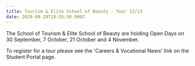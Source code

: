 ```yaml
---
title: Tourism & Elite School of Beauty - Year 12/13
date: 2020-09-29T19:55:50.990Z
---
```

The School of Tourism & Elite School of Beauty are holding Open Days on 30 September, 7 October, 21 October and 4 November. 

To register for a tour please see the 'Careers & Vocational News' link on the Student Portal page.